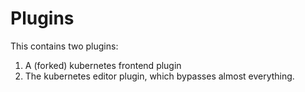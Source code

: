 # Plugins

This contains two plugins:

1. A (forked) kubernetes frontend plugin
2. The kubernetes editor plugin, which bypasses almost everything.
